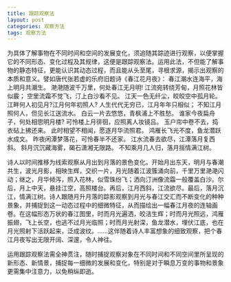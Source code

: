 ```yaml
---
title: 跟踪观察法
layout: post
categories: 观察方法
tags: 观察方法
---
```


为具体了解事物在不同时间和空间的发展变化，须追随其踪迹进行观察，以便掌握它的不同形态、变化过程及其规律，这便是跟踪观察法。运用此法，不但能了解事物的静态特征，更能认识其动态过程，而且能从头至尾，寻根求源，揭示出观察的本质和意义。譬如唐代张若虚的乐府旧题诗《春江花月夜》：
春江潮水连海平，海上明月共潮生。
滟滟随波千万里，何处春江无月明!
江流宛转绕芳甸，月照花林皆似霰；
空里流霜不觉飞，汀上白沙看不见。
江天一色无纤尘，皎皎空中孤月轮。
江畔何人初见月?江月何年初照人?
人生代代无穷已，江月年年只相似；
不知江月照何人，但见长江送流水。
白云一片去悠悠，青枫浦上不胜愁。
谁家今夜扁舟子，何处相思明月楼?
可怜楼上月徘徊，应照离人妆镜吕。
玉户帘中卷不去，捣衣砧上拂还来。
此时相望不相闻，愿逐月华流照君。
鸿雁长飞光不度，鱼龙潜跃水成文。
昨夜闲潭梦落花，可怜春半不还家。
江水流春去欲尽，江潭落月复西斜。
斜月沉沉藏海雾，碣石潇湘无限路。
不知乘月几人归，落月摇情满江树。

诗人以时间推移为线索观察从月出到月落的景色变化。开始月出东天，明月与春潮共生，波光月影，相映生辉，交织一片，月光随着江波簇涌向前，千里万里滟滟闪动；继之，月华倾泻，照入花林，似雪珠纷飞；洒向汀洲像流霜一般覆盖白沙。尔后，月上中天，悬挂江空，高照楼台。再后，江月西斜，江流欲尽。最后，落月沉江，情满江树。诗人跟随月升月落的踪影观察到月光与春江交汇而不断变化的种种景象，并捕捉到这一动态过程中的细微特征，从而描绘出一幅春江月夜的连轴画卷。在这幅形态万状的春江图里，时而月光遍洒，皎洁生辉；时而月光照远，鸿雁振翅，飞上长空，也逃不过月光临照；时而月光射深，鱼龙潜水，埋伏江底，也在月光照射下活跃起来，泛成波纹。……这伴随着诗人丰富想象的细致观察，把个春江月夜写出无限开阔、深邃，令人神往。

运用跟踪观察法需全神贯注，随时捕捉观察对象在不同时间和不同空间里所呈现的新形态、新情景，捕捉每一细微的发展和变化，特别是对于瞬息万变的事物和景象更需集中注意力，以免稍纵即逝。 